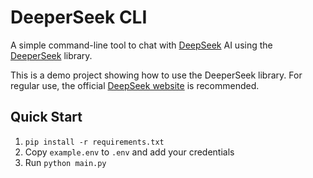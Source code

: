 # DeeperSeek CLI

A simple command-line tool to chat with [DeepSeek](https://chat.deepseek.com/) AI using the [DeeperSeek](https://github.com/theAbdoSabbagh/DeeperSeek) library.

This is a demo project showing how to use the DeeperSeek library. For regular use, the official [DeepSeek website](https://chat.deepseek.com/) is recommended.

## Quick Start

1. `pip install -r requirements.txt`
2. Copy `example.env` to `.env` and add your credentials
3. Run `python main.py`